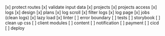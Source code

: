 [x] protect routes
[x] validate input data
[x] projects
[x] projects access
[x] logs
[x] design
[x] plans
[x] log scroll
[x] filter logs
[x] log page
[x] jobs (clean logs)
[x] lazy load
[x] linter
[ ] error boundary
[ ] tests
[ ] storybook
[ ] clean up css
[ ] client modules
[ ] content
[ ] notification
[ ] payment
[ ] cicd
[ ] deploy
